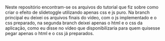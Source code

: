 Neste repositório encontram-se os arquivos do tutorial que fiz sobre como criar o efeito de slidetoggle
utilizando apenas css e js puro. Na branch principal eu deixei os arquivos finais do vídeo, com o js
implementado e o css preparado, na segunda branch deixei apenas o html e o css da aplicação, como eu
disse no vídeo que disponibilizaria para quem quisesse pegar apenas o html e o css já preparados.